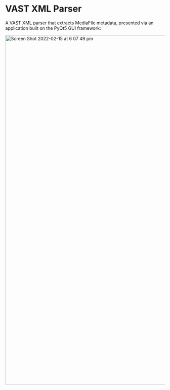 # VAST XML Parser

A VAST XML parser that extracts MediaFile metadata, presented via an application built on the PyQt5 GUI framework:

<img width="1107" alt="Screen Shot 2022-02-15 at 6 07 49 pm" src="https://user-images.githubusercontent.com/84557025/154014268-2b5972f9-cdc7-481b-9e5a-e09e53806e7a.png">
